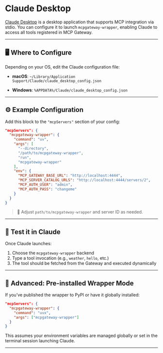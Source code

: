 # Claude Desktop

[Claude Desktop](https://www.anthropic.com/index/claude-desktop) is a desktop application that supports MCP integration via stdio. You can configure it to launch `mcpgateway-wrapper`, enabling Claude to access all tools registered in MCP Gateway.

---

## 🖥️ Where to Configure

Depending on your OS, edit the Claude configuration file:

- **macOS**:
  `~/Library/Application Support/Claude/claude_desktop_config.json`

- **Windows**:
  `%APPDATA%/Claude/claude_desktop_config.json`

---

## ⚙️ Example Configuration

Add this block to the `"mcpServers"` section of your config:

```json
"mcpServers": {
  "mcpgateway-wrapper": {
    "command": "uv",
    "args": [
      "--directory",
      "/path/to/mcpgateway-wrapper",
      "run",
      "mcpgateway-wrapper"
    ],
    "env": {
      "MCP_GATEWAY_BASE_URL": "http://localhost:4444",
      "MCP_SERVER_CATALOG_URLS": "http://localhost:4444/servers/2",
      "MCP_AUTH_USER": "admin",
      "MCP_AUTH_PASS": "changeme"
    }
  }
}
```

> 🔁 Adjust `path/to/mcpgateway-wrapper` and server ID as needed.

---

## 🧪 Test it in Claude

Once Claude launches:

1. Choose the `mcpgateway-wrapper` backend
2. Type a tool invocation (e.g., `weather`, `hello`, etc.)
3. The tool should be fetched from the Gateway and executed dynamically

---

## 🚀 Advanced: Pre-installed Wrapper Mode

If you’ve published the wrapper to PyPI or have it globally installed:

```json
"mcpServers": {
  "mcpgateway-wrapper": {
    "command": "uvx",
    "args": ["mcpgateway-wrapper"]
  }
}
```

This assumes your environment variables are managed globally or set in the terminal session launching Claude.

---
